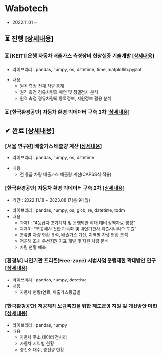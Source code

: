 # Wabotech
- 2022.11.01 ~

## ⏳ 진행 [[상세내용]](https://github.com/kbjung/wabotech/tree/main/processing)

### ⏳ [KEITI] 운행 자동차 배출가스 측정장비 현장실증 기술개발 [[상세내용]](https://github.com/kbjung/wabotech/tree/main/processing#readme)
- 라이브러리 : pandas, numpy, os, datetime, time, matplotlib.pyplot
+ 내용
  - 원격 측정 전체 차량 통계
  - 원격 측정 경유차량의 매연 및 정밀검사 분석
  - 원격 측정 경유차량의 등록정보, 제원정보 활용 분석

### ⏳ [한국환경공단] 자동차 환경 빅데이터 구축 3차 [[상세내용]](https://github.com/kbjung/wabotech/tree/main/processing/car_big_data3)

## ✔ 완료 [[상세내용]](https://github.com/kbjung/wabotech/tree/main/complete)

### [서울 연구원] 배출가스 배출량 계산 [[상세내용]](https://github.com/kbjung/wabotech/tree/main/complete/seoul_lab#readme)
- 라이브러리 : pandas, numpy, os, datetime
+ 내용
  - 전 등급 차량 배출가스 배출량 계산(CAPSS식 적용)

### [한국환경공단] 자동차 환경 빅데이터 구축 2차 [[상세내용]](https://github.com/kbjung/wabotech/tree/main/complete/car_big_data2#readme)
- 기간 : 2022.11.18 ~ 2023.08.17(총 9개월)
+ 라이브러리 : pandas, numpy, os, glob, re, datetime, tqdm
+ 내용
  - 과제1 : "4등급차 조기폐차 및 운행제한 확대 대비 정책자료 생성"
  - 과제3 : "무공해차 전환 가속화 및 내연기관차 퇴출시나리오 도출"
  - 분류별 차량 현황 분석, 배출가스 계산, 지역별 차량 현황 분석
  - 저공해 조치 우선지원 지표 개발 및 지원 차량 분석
  - 차량 현황 예측

### [환경부] 내연기관 프리존(Free-zone) 시범사업 운행제한 확대방안 연구 [[상세내용]](https://github.com/kbjung/wabotech/tree/main/complete/low_gas_vehicle#readme)
+ 라이브러리 : pandas, numpy, datetime
+ 내용
  - 자동차 현황(연료, 배출가스등급별)

### [한국환경공단] 저공해차 보급촉진을 위한 제도운영 지원 및 개선방안 마련 [[상세내용]](https://github.com/kbjung/wabotech/tree/main/complete/low_gas_vehicle#readme)
+ 라이브러리 : pandas, numpy
+ 내용
  - 자동차 주소 데이터 전처리
  - 자동차 지역별 현황
  - 충전소 대수, 충전량 현황
